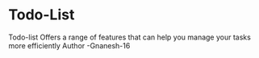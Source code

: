 # Todo-List

Todo-list  Offers a range of features that can help you manage your tasks more efficiently
Author -Gnanesh-16
